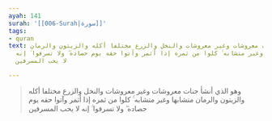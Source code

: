 ```yaml
---
ayah: 141
surah: '[[006-Surah|سورة]]'
tags:
- quran
text: وهو الذي أنشأ جنات معروشات وغير معروشات والنخل والزرع مختلفا أكله والزيتون والرمان
  متشابها وغير متشابه ۚ كلوا من ثمره إذا أثمر وآتوا حقه يوم حصاده ۖ ولا تسرفوا ۚ إنه
  لا يحب المسرفين

---
```

> وهو الذي أنشأ جنات معروشات وغير معروشات والنخل والزرع مختلفا أكله والزيتون والرمان متشابها وغير متشابه ۚ كلوا من ثمره إذا أثمر وآتوا حقه يوم حصاده ۖ ولا تسرفوا ۚ إنه لا يحب المسرفين
